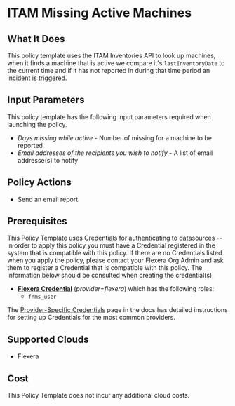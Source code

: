 # ITAM Missing Active Machines

## What It Does

This policy template uses the ITAM Inventories API to look up machines, when it finds a machine that is active we compare it's `lastInventoryDate` to the current time and
if it has not reported in during that time period an incident is triggered.

## Input Parameters

This policy template has the following input parameters required when launching the policy.

- *Days missing while active* - Number of missing for a machine to be reported
- *Email addresses of the recipients you wish to notify* - A list of email addresse(s) to notify

## Policy Actions

- Send an email report

## Prerequisites

This Policy Template uses [Credentials](https://docs.flexera.com/flexera/EN/Automation/ManagingCredentialsExternal.htm) for authenticating to datasources -- in order to apply this policy you must have a Credential registered in the system that is compatible with this policy. If there are no Credentials listed when you apply the policy, please contact your Flexera Org Admin and ask them to register a Credential that is compatible with this policy. The information below should be consulted when creating the credential(s).

- [**Flexera Credential**](https://docs.flexera.com/flexera/EN/Automation/ProviderCredentials.htm) (*provider=flexera*) which has the following roles:
  - `fnms_user`

The [Provider-Specific Credentials](https://docs.flexera.com/flexera/EN/Automation/ProviderCredentials.htm) page in the docs has detailed instructions for setting up Credentials for the most common providers.

## Supported Clouds

- Flexera

## Cost

This Policy Template does not incur any additional cloud costs.
